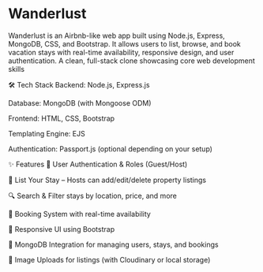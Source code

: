 # Wanderlust
Wanderlust is an Airbnb-like web app built using Node.js, Express, MongoDB, CSS, and Bootstrap. It allows users to list, browse, and book vacation stays with real-time availability, responsive design, and user authentication. A clean, full-stack clone showcasing core web development skills

🛠️ Tech Stack
Backend: Node.js, Express.js

Database: MongoDB (with Mongoose ODM)

Frontend: HTML, CSS, Bootstrap

Templating Engine: EJS

Authentication: Passport.js (optional depending on your setup)

✨ Features
🔐 User Authentication & Roles (Guest/Host)

🏡 List Your Stay – Hosts can add/edit/delete property listings

🔍 Search & Filter stays by location, price, and more

📅 Booking System with real-time availability

📱 Responsive UI using Bootstrap

💾 MongoDB Integration for managing users, stays, and bookings

📸 Image Uploads for listings (with Cloudinary or local storage)
